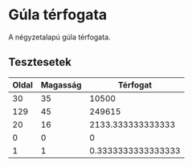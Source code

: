 # Gúla térfogata

A négyzetalapú gúla térfogata.

## Tesztesetek

|  Oldal | Magasság | Térfogat |
|-|-|-|
| 30 | 35 | 10500 |
| 129 | 45 | 249615 |
| 20 | 16 | 2133.333333333333 |
| 0 | 0 | 0 |
| 1 | 1 | 0.3333333333333333 |
